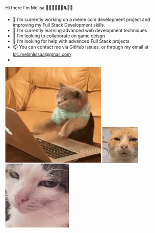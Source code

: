 Hi there I'm Melisa 💁‍♀👩‍💻🛵🤸🐈🌸👋

- 🔭 I’m currently working on a meme coin development project and improving my Full Stack Development skills.                                                              
- 🌱 I’m currently learning advanced web development techniques
- 👯 I’m looking to collaborate on game deisgn 
- 🤔 I’m looking for help with advanced Full Stack projects  
- 📫 You can contact me via GitHub issues, or through my email at klc.melimlissaa@gmail.com
- 
![Noon](cat-computer.gif)    ![Night](cat-annoyed.gif)  ![Night](crunchy-cat-monkeycatluna.gif)

